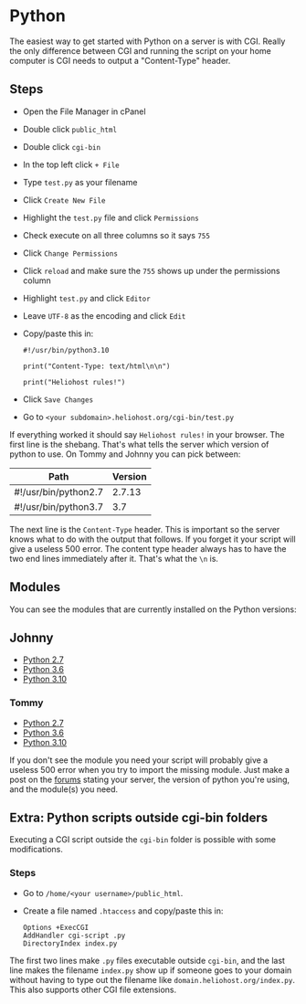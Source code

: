 # Python

The easiest way to get started with Python on a server is with CGI. Really the only difference between CGI and running the script on your home computer is CGI needs to output a "Content-Type" header.

## Steps

* Open the File Manager in cPanel
* Double click `public_html`
* Double click `cgi-bin`
* In the top left click `+ File`
* Type `test.py` as your filename
* Click `Create New File`
* Highlight the `test.py` file and click `Permissions`
* Check execute on all three columns so it says `755`
* Click `Change Permissions`
* Click `reload` and make sure the `755` shows up under the permissions column
* Highlight `test.py` and click `Editor`
* Leave `UTF-8` as the encoding and click `Edit`
*   Copy/paste this in:

    ```
    #!/usr/bin/python3.10

    print("Content-Type: text/html\n\n")

    print("Heliohost rules!")
    ```
* Click `Save Changes`
* Go to `<your subdomain>.heliohost.org/cgi-bin/test.py`

If everything worked it should say `Heliohost rules!` in your browser. The first line is the shebang. That's what tells the server which version of python to use. On Tommy and Johnny you can pick between:

| Path                 | Version |
| -------------------- | ------- |
| #!/usr/bin/python2.7 | 2.7.13  |
| #!/usr/bin/python3.7 | 3.7     |

The next line is the `Content-Type` header. This is important so the server knows what to do with the output that follows. If you forget it your script will give a useless 500 error. The content type header always has to have the two end lines immediately after it. That's what the `\n` is.

## Modules

You can see the modules that are currently installed on the Python versions:

## Johnny

* [Python 2.7](https://krydos2.heliohost.org/pyinfo/info2.7.py)
* [Python 3.6](https://krydos2.heliohost.org/pyinfo/info3.6.py)
* [Python 3.10](https://krydos2.heliohost.org/pyinfo/info3.10.py)

### Tommy

* [Python 2.7](https://krydos.heliohost.org/pyinfo/info2.7.py)
* [Python 3.6](https://krydos.heliohost.org/pyinfo/info3.6.py)
* [Python 3.10](https://krydos.heliohost.org/pyinfo/info3.10.py)

If you don't see the module you need your script will probably give a useless 500 error when you try to import the missing module. Just make a post on the [forums](https://www.helionet.org/index/forum/45-customer-service/) stating your server, the version of python you're using, and the module(s) you need.

## Extra: Python scripts outside cgi-bin folders

Executing a CGI script outside the `cgi-bin` folder is possible with some modifications.

### Steps

* Go to `/home/<your username>/public_html`.
*   Create a file named `.htaccess` and copy/paste this in:

    ```
    Options +ExecCGI
    AddHandler cgi-script .py
    DirectoryIndex index.py
    ```

The first two lines make `.py` files executable outside `cgi-bin`, and the last line makes the filename `index.py` show up if someone goes to your domain without having to type out the filename like `domain.heliohost.org/index.py`. This also supports other CGI file extensions.
